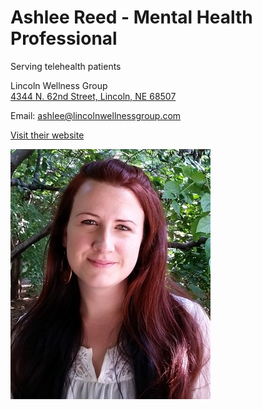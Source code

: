 # Ashlee Reed - Mental Health Professional

Serving telehealth patients

Lincoln Wellness Group  
[4344 N. 62nd Street, Lincoln, NE 68507](https://www.google.com/maps/place/4344+N+62nd+St,+Lincoln,+NE+68507/@40.8567156,-96.6394618,433m/data=!3m1!1e3!4m6!3m5!1s0x8796bb8e5de77fa1:0x56af0f2e8e4708a3!8m2!3d40.8566827!4d-96.6356607!16s%2Fg%2F11c27jgsm7?entry=ttu&g_ep=EgoyMDI1MDIyNC4wIKXMDSoASAFQAw%3D%3D)  

Email: <ashlee@lincolnwellnessgroup.com>

[Visit their website](https://www.lincolnwellnessgroup.com/ashlee-reed/)

![picture](./markdown/resources/images/aReed.jpeg)
